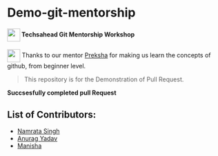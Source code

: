 # Demo-git-mentorship
#### <img align="center" src="https://emojis.slackmojis.com/emojis/images/1471045852/842/hi.gif?1471045852" width="30"/> Techsahead Git Mentorship Workshop

<img align="center" src="https://emojis.slackmojis.com/emojis/images/1471045883/959/whatsgoingon.gif?1471045883" width="30"/> Thanks to our mentor <a href="https://github.com/Preksha-N/">Preksha</a> for making us learn the concepts of github, from beginner level. 

> This repository is for the Demonstration of Pull Request.

**Succsesfully completed pull Request**

## List of Contributors:
* <a href="https://github.com/Namrata1Singh">Namrata Singh</a>
* <a href="https://github.com/AnuragYadav365/">Anurag Yadav</a>
*  <a href="https://github.com/M-anisha-coder/">Manisha</a>
